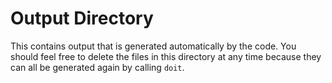 # Output Directory

This contains output that is generated automatically by the code. You should feel free to delete
the files in this directory at any time because they can all be generated again by calling `doit`.